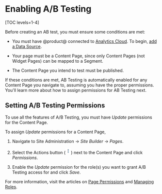 # Enabling A/B Testing

[TOC levels=1-4]

Before creating an AB test, you must ensure some conditions are met:

- You must have @product@ connected to
  [Analytics Cloud](https://help.liferay.com/hc/en-us/articles/360006608732). To
  begin,
  [add a Data Source](https://help.liferay.com/hc/en-us/articles/360006653472-Adding-a-Liferay-DXP-Data-Source).

- Your page must be a Content Page, since only Content Pages (not Widget Pages)
  can be mapped to a Segment.

- The Content Page you intend to test must be published.

If these conditions are met, AB Testing is automatically enabled for any
Content Page you navigate to, assuming you have the proper permissions. You'll
learn more about how to assign permissions for AB Testing next.

## Setting A/B Testing Permissions

To use all the features of A/B Testing, you must have *Update* permissions for
the Content Page.

To assign *Update* permissions for a Content Page,

1.  Navigate to Site Administration &rarr; *Site Builder* &rarr; *Pages*.

2.  Select the Actions button (![Actions](../../../images-dxp/icon-actions.png))
    next to the Content Page and click *Permissions*.

3.  Enable the *Update* permission for the role(s) you want to grant A/B Testing
    access for and click *Save*.

For more information, visit the articles on
[Page Permissions](/docs/7-2/user/-/knowledge_base/u/changing-page-permissions)
and [Managing Roles](/docs/7-2/user/-/knowledge_base/u/managing-roles).
